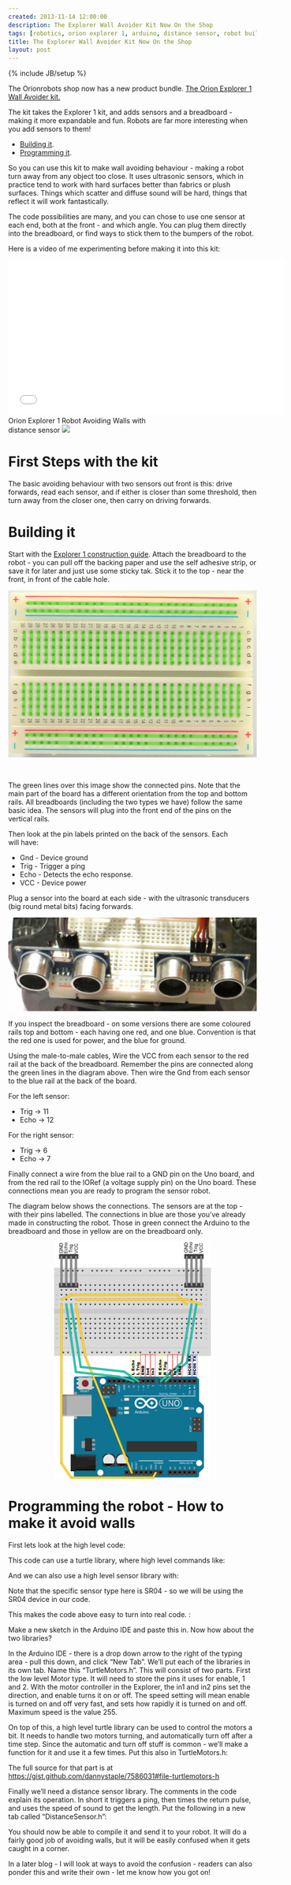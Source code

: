 ```yaml
---
created: 2013-11-14 12:00:00
description: The Explorer Wall Avoider Kit Now On the Shop
tags: [robotics, orion explorer 1, arduino, distance sensor, robot building, robot kit, arduino kit]
title: The Explorer Wall Avoider Kit Now On the Shop
layout: post
---
```

{% include JB/setup %}

The Orionrobots shop now has a new product bundle. [The Orion Explorer 1 Wall Avoider kit.](http://shop.orionrobots.co.uk/products/orion-explorer-1-complete-wall-avoider-robot)

The kit takes the Explorer 1 kit, and adds sensors and a breadboard - making it more expandable and fun. Robots are far more interesting when you add sensors to them!

* <a href="#first-steps-with-thekit">Building it</a>.
* <a href="#programming-the-robot---how-to-make-it-avoidwalls">Programming it</a>.

So you can use this kit to make wall avoiding behaviour - making a robot turn away from any object too close. It uses ultrasonic sensors, which in practice tend to work with hard surfaces better than fabrics or plush surfaces. Things which scatter and diffuse sound will be hard, things that reflect it will work fantastically.

The code possibilities are many, and you can chose to use one sensor at each end, both at the front - and which angle. You can plug them directly into the breadboard, or find ways to stick them to the bumpers of the robot.

Here is a video of me experimenting before making it into this kit:

<div style="display: inline-block; width: 300px; vertical-align: top;"><iframe src="//www.youtube.com/embed/ElXsXAcqrUE" allowfullscreen="allowfullscreen" frameborder="0" height="315" width="560"></iframe>
Orion Explorer 1 Robot Avoiding Walls with distance sensor
<a href="http://www.pinterest.com/pin/create/button/
        ?url=http://orionrobots.co.uk/blog/explorer_wall_avoider_kit.html
        &amp;media=/assets/youtube_thumbs/ElXsXAcqrUE.jpg
        &amp;description=Orion Explorer 1 Robot Avoiding Walls with distance sensor" data-pin-do="buttonPin" data-pin-config="above"> <img src="http://assets.pinterest.com/images/pidgets/pin_it_button.png" /> </a></div>

# First Steps with the kit

The basic avoiding behaviour with two sensors out front is this: drive forwards, read each sensor, and if either is closer than some threshold, then turn away from the closer one, then carry on driving forwards.
# Building it

Start with the <a href="/construction_guide.html">Explorer 1 construction guide</a>. Attach the breadboard to the robot - you can pull off the backing paper and use the self adhesive strip, or save it for later and just use some sticky tak. Stick it to the top - near the front, in front of the cable hole.

<p style="text-align: left;"><img src="/assets/2013-11-14-explorer-wall-avoider-kit/close_up_of_breadboard_connections_grande.jpeg" /></p>
<p style="text-align: left;"> </p>

The green lines over this image show the connected pins. Note that the main part of the board has a different orientation from the top and bottom rails. All breadboards (including the two types we have) follow the same basic idea. The sensors will plug into the front end of the pins on the vertical rails.

Then look at the pin labels printed on the back of the sensors. Each will have:

* Gnd - Device ground
* Trig - Trigger a ping
* Echo - Detects the echo response.
* <span class="caps">VCC</span> - Device power

Plug a sensor into the board at each side - with the ultrasonic transducers (big round metal bits) facing forwards.

<p style="text-align: left;"><img alt="Close Up Image of sensors plugged into breadboard" src="/assets/2013-11-14-explorer-wall-avoider-kit/close_up_of_sensors_in_breadboard.jpg" /></p>

If you inspect the breadboard - on some versions there are some coloured rails top and bottom - each having one red, and one blue. Convention is that the red one is used for power, and the blue for ground.

Using the male-to-male cables, Wire the <span class="caps">VCC</span> from each sensor to the red rail at the back of the breadboard. Remember the pins are connected along the green lines in the diagram above. Then wire the Gnd from each sensor to the blue rail at the back of the board.

For the left sensor:

* Trig -&gt; 11
* Echo -&gt; 12

For the right sensor:

* Trig -&gt; 6
* Echo -&gt; 7

Finally connect a wire from the blue rail to a <span class="caps">GND</span> pin on the Uno board, and from the red rail to the IORef (a voltage supply pin) on the Uno board. These connections mean you are ready to program the sensor robot.

The diagram below shows the connections. The sensors are at the top - with their pins labelled. The connections in blue are those you’ve already made in constructing the robot. Those in green connect the Arduino to the breadboard and those in yellow are on the breadboard only.

<img src="/assets/2013-11-14-explorer-wall-avoider-kit/wall_avoider_diagram_bb_48b11cd2-300a-4bf2-981e-360bc8ea6513_large.png" style="display: block; margin-left: auto; margin-right: auto;" />

# Programming the robot - How to make it avoid walls

First lets look at the high level code:

<script src="https://gist.github.com/dannystaple/7578133.js?file=high_level.pseudo.ino"></script>

This code can use a turtle library, where high level commands like:

<script src="https://gist.github.com/dannystaple/7578133.js?file=turtle_lib_example.ino"></script>

And we can also use a high level sensor library with:

<script src="https://gist.github.com/dannystaple/7578133.js?file=sensor_lib_example.ino"></script>

Note that the specific sensor type here is <span class="caps">SR04</span> - so we will be using the <span class="caps">SR04</span> device in our code.

This makes the code above easy to turn into real code. :

<script src="https://gist.github.com/dannystaple/7578133.js?file=wall_avoider.ino"></script>

Make a new sketch in the Arduino <span class="caps">IDE</span> and paste this in. Now how about the two libraries?

In the Arduino <span class="caps">IDE</span> - there is a drop down arrow to the right of the typing area - pull this down, and click “New Tab”. We’ll put each of the libraries in its own tab. Name this “TurtleMotors.h”. This will consist of two parts. First the low level Motor type. It will need to store the pins it uses for enable, 1 and 2. With the motor controller in the Explorer, the in1 and in2 pins set the direction, and enable turns it on or off. The speed setting will mean enable is turned on and off very fast, and sets how rapidly it is turned on and off. Maximum speed is the value 255.

<script src="https://gist.github.com/dannystaple/7586031.js?file=TurtleMotors.h_first"></script>

On top of this, a high level turtle library can be used to control the motors a bit. It needs to handle two motors turning, and automatically turn off after a time step. Since the automatic and turn off stuff is common - we’ll make a function for it and use it a few times. Put this also in TurtleMotors.h:

<script src="https://gist.github.com/dannystaple/7586031.js?file=TurtleMotors.h_second"></script>

The full source for that part is at <a href="https://gist.github.com/dannystaple/7586031#file-turtlemotors-h">https://gist.github.com/dannystaple/7586031#file-turtlemotors-h</a>

Finally we’ll need a distance sensor library. The comments in the code explain its operation. In short it triggers a ping, then times the return pulse, and uses the speed of sound to get the length. Put the following in a new tab called “DistanceSensor.h”:

<script src="https://gist.github.com/dannystaple/7578133.js?file=DistanceSensor.h"></script>

You should now be able to compile it and send it to your robot. It will do a fairly good job of avoiding walls, but it will be easily confused when it gets caught in a corner.

In a later blog - I will look at ways to avoid the confusion - readers can also ponder this and write their own - let me know how you got on!